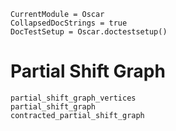 ```@meta
CurrentModule = Oscar
CollapsedDocStrings = true
DocTestSetup = Oscar.doctestsetup()
```

# Partial Shift Graph

```@docs
partial_shift_graph_vertices
partial_shift_graph
contracted_partial_shift_graph
```
